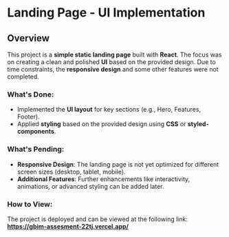 # Landing Page - UI Implementation

## Overview

This project is a **simple static landing page** built with **React**. The focus was on creating a clean and polished **UI** based on the provided design. Due to time constraints, the **responsive design** and some other features were not completed.

### What's Done:
- Implemented the **UI layout** for key sections (e.g., Hero, Features, Footer).
- Applied **styling** based on the provided design using **CSS** or **styled-components**.

### What's Pending:
- **Responsive Design**: The landing page is not yet optimized for different screen sizes (desktop, tablet, mobile).
- **Additional Features**: Further enhancements like interactivity, animations, or advanced styling can be added later.

### How to View:
The project is deployed and can be viewed at the following link:  
**https://gbim-assesment-22tj.vercel.app/**

